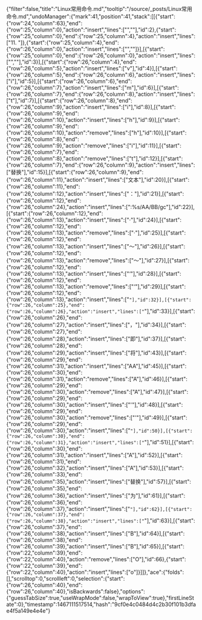 {"filter":false,"title":"Linux常用命令.md","tooltip":"/source/_posts/Linux常用命令.md","undoManager":{"mark":41,"position":41,"stack":[[{"start":{"row":24,"column":63},"end":{"row":25,"column":0},"action":"insert","lines":["",""],"id":2},{"start":{"row":25,"column":0},"end":{"row":25,"column":4},"action":"insert","lines":["11. "]},{"start":{"row":25,"column":4},"end":{"row":26,"column":0},"action":"insert","lines":["",""]}],[{"start":{"row":25,"column":0},"end":{"row":26,"column":0},"action":"insert","lines":["",""],"id":3}],[{"start":{"row":26,"column":4},"end":{"row":26,"column":5},"action":"insert","lines":["v"],"id":4}],[{"start":{"row":26,"column":5},"end":{"row":26,"column":6},"action":"insert","lines":["i"],"id":5}],[{"start":{"row":26,"column":6},"end":{"row":26,"column":7},"action":"insert","lines":["m"],"id":6}],[{"start":{"row":26,"column":7},"end":{"row":26,"column":8},"action":"insert","lines":["t"],"id":7}],[{"start":{"row":26,"column":8},"end":{"row":26,"column":9},"action":"insert","lines":["i"],"id":8}],[{"start":{"row":26,"column":9},"end":{"row":26,"column":10},"action":"insert","lines":["h"],"id":9}],[{"start":{"row":26,"column":9},"end":{"row":26,"column":10},"action":"remove","lines":["h"],"id":10}],[{"start":{"row":26,"column":8},"end":{"row":26,"column":9},"action":"remove","lines":["i"],"id":11}],[{"start":{"row":26,"column":7},"end":{"row":26,"column":8},"action":"remove","lines":["t"],"id":12}],[{"start":{"row":26,"column":7},"end":{"row":26,"column":9},"action":"insert","lines":["替换"],"id":15}],[{"start":{"row":26,"column":9},"end":{"row":26,"column":11},"action":"insert","lines":["文本"],"id":20}],[{"start":{"row":26,"column":11},"end":{"row":26,"column":12},"action":"insert","lines":["："],"id":21}],[{"start":{"row":26,"column":12},"end":{"row":26,"column":24},"action":"insert","lines":[":%s/AA/BB/gc"],"id":22}],[{"start":{"row":26,"column":12},"end":{"row":26,"column":13},"action":"insert","lines":["·"],"id":24}],[{"start":{"row":26,"column":12},"end":{"row":26,"column":13},"action":"remove","lines":["·"],"id":25}],[{"start":{"row":26,"column":12},"end":{"row":26,"column":13},"action":"insert","lines":["～"],"id":26}],[{"start":{"row":26,"column":12},"end":{"row":26,"column":13},"action":"remove","lines":["～"],"id":27}],[{"start":{"row":26,"column":12},"end":{"row":26,"column":13},"action":"insert","lines":["‘"],"id":28}],[{"start":{"row":26,"column":12},"end":{"row":26,"column":13},"action":"remove","lines":["‘"],"id":29}],[{"start":{"row":26,"column":12},"end":{"row":26,"column":13},"action":"insert","lines":["`"],"id":32}],[{"start":{"row":26,"column":25},"end":{"row":26,"column":26},"action":"insert","lines":["`"],"id":33}],[{"start":{"row":26,"column":26},"end":{"row":26,"column":27},"action":"insert","lines":["，"],"id":34}],[{"start":{"row":26,"column":27},"end":{"row":26,"column":28},"action":"insert","lines":["即"],"id":37}],[{"start":{"row":26,"column":28},"end":{"row":26,"column":29},"action":"insert","lines":["将"],"id":43}],[{"start":{"row":26,"column":29},"end":{"row":26,"column":31},"action":"insert","lines":["AA"],"id":45}],[{"start":{"row":26,"column":30},"end":{"row":26,"column":31},"action":"remove","lines":["A"],"id":46}],[{"start":{"row":26,"column":29},"end":{"row":26,"column":30},"action":"remove","lines":["A"],"id":47}],[{"start":{"row":26,"column":29},"end":{"row":26,"column":30},"action":"insert","lines":["'"],"id":48}],[{"start":{"row":26,"column":29},"end":{"row":26,"column":30},"action":"remove","lines":["'"],"id":49}],[{"start":{"row":26,"column":29},"end":{"row":26,"column":30},"action":"insert","lines":["`"],"id":50}],[{"start":{"row":26,"column":30},"end":{"row":26,"column":31},"action":"insert","lines":["`"],"id":51}],[{"start":{"row":26,"column":30},"end":{"row":26,"column":31},"action":"insert","lines":["A"],"id":52}],[{"start":{"row":26,"column":31},"end":{"row":26,"column":32},"action":"insert","lines":["A"],"id":53}],[{"start":{"row":26,"column":33},"end":{"row":26,"column":35},"action":"insert","lines":["替换"],"id":57}],[{"start":{"row":26,"column":35},"end":{"row":26,"column":36},"action":"insert","lines":["为"],"id":61}],[{"start":{"row":26,"column":36},"end":{"row":26,"column":37},"action":"insert","lines":["`"],"id":62}],[{"start":{"row":26,"column":37},"end":{"row":26,"column":38},"action":"insert","lines":["`"],"id":63}],[{"start":{"row":26,"column":37},"end":{"row":26,"column":38},"action":"insert","lines":["B"],"id":64}],[{"start":{"row":26,"column":38},"end":{"row":26,"column":39},"action":"insert","lines":["B"],"id":65}],[{"start":{"row":22,"column":39},"end":{"row":22,"column":40},"action":"remove","lines":["O"],"id":66},{"start":{"row":22,"column":39},"end":{"row":22,"column":40},"action":"insert","lines":["o"]}]]},"ace":{"folds":[],"scrolltop":0,"scrollleft":0,"selection":{"start":{"row":26,"column":40},"end":{"row":26,"column":40},"isBackwards":false},"options":{"guessTabSize":true,"useWrapMode":false,"wrapToView":true},"firstLineState":0},"timestamp":1467111517514,"hash":"9cf0e4c0484d4c2b30f101b3dfae4f5a149e4e4e"}